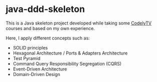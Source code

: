 # java-ddd-skeleton

This is a Java skeleton project developed while taking some [CodelyTV](https://github.com/codelytv) courses and based on
my own experience.

Here, I apply different concepts such as:

* SOLID principles
* Hexagonal Architecture / Ports & Adapters Architecture
* Test Pyramid
* Command Query Responsibility Segregation (CQRS)
* Event-Driven Architecture
* Domain-Driven Design
